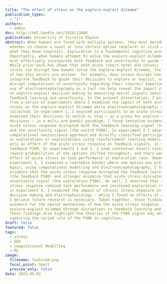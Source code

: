 ```yaml
---
title: "The effect of stress on the explore-exploit dilemma"
publication_types:
  - "1"
authors:
  - admin
doi: http://hdl.handle.net/1828/13848
publication: University of Victoria DSpace
abstract: When humans are faced with multiple options, they must decide 
  whether to choose a novel or less certain option (explore) or stick with 
  what they know (exploit). Exploration is a fundamental cognitive process. 
  Importantly, when humans attempt to solve the explore-exploit dilemma, they 
  must effectively incorporate both feedback and uncertainty to guide their actions. 
  While prior work has shown that both acute (short-term) and chronic (long-term) 
  stress can disrupt how humans solve the explore-exploit dilemma, the mechanisms 
  of how this occurs are unclear. For example, does stress disrupt how people 
  integrate feedback to guide their decisions to explore or exploit, or does stress 
  disrupt computations of uncertainty regarding their choices? Importantly, the 
  use of electroencephalography as a tool can help reveal the impact of stress 
  on explore-exploit decision making by measuring neural signals sensitive to 
  feedback learning and uncertainty. In the present dissertation, I provide evidence 
  from a series of experiments where I examined the impact of both acute and chronic 
  stress on the explore-exploit dilemma while electroencephalographic data was 
  collected. In experiment 1, I exposed participants to an acute stressor and then 
  examined their decisions to switch or stay – as a proxy for explore and exploit 
  decisions – in a multi-arm bandit paradigm. I found tentative evidence that the 
  acute stress response disrupted both the feedback learning signal (the reward positivity) 
  and the uncertainty signal (the switch P300). In experiment 2 I adopted a 
  computational neuroscience approach and directly classified participants decisions 
  as explorations or exploitations using reinforcement learning models. There was 
  only an effect of the acute stress response on feedback signals, in this case, the 
  feedback P300. In experiments 1 and 2, I used contextual bandit tasks where the 
  reward probabilities of the options shifted throughout, and there was no behavioural 
  effect of acute stress on task performance or exploration rate. However, in 
  experiment 3, I examined a learnable bandit where one option was preferred. 
  Again, using computational modelling and electroencephalography, I found tentative
  evidence that the acute stress response disrupted the feedback learning signals 
  (the feedback P300) and stronger evidence that acute stress disrupted the 
  uncertainty signal (the exploration P300). As well, I observed that the acute 
  stress response reduced task performance and increased exploration rate. Lastly, 
  in experiment 4, I examined the impact of chronic stress exposure on explore-exploit 
  decision making and electrophysiology – while I found no effects of chronic stress, 
  I believe future research is necessary. Taken together, these findings provide novel 
  evidence for the neural mechanisms of how the acute stress response impacts the 
  explore-exploit dilemma through disruptions to feedback learning and assessments of uncertainty. 
  These findings also highlight how theories of the P300 signal may not be properly 
  capturing the varied role of the P300 in cognition.
draft: false
featured: false
tags:
  - stress
  - EEG
  - Computational Modelling
  - RL
image:
  filename: featured.png
  focal_point: Smart
  preview_only: false
date: 2022-05-02
---
```

